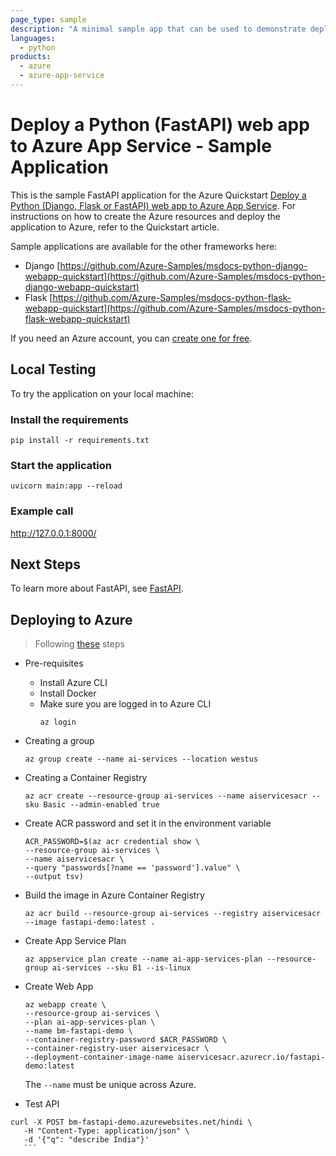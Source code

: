 ```yaml
---
page_type: sample
description: "A minimal sample app that can be used to demonstrate deploying FastAPI apps to Azure App Service."
languages:
  - python
products:
  - azure
  - azure-app-service
---
```


# Deploy a Python (FastAPI) web app to Azure App Service - Sample Application

This is the sample FastAPI application for the Azure Quickstart [Deploy a Python (Django, Flask or FastAPI) web app to Azure App Service](https://docs.microsoft.com/en-us/azure/app-service/quickstart-python). For instructions on how to create the Azure resources and deploy the application to Azure, refer to the Quickstart article.

Sample applications are available for the other frameworks here:

- Django [https://github.com/Azure-Samples/msdocs-python-django-webapp-quickstart](https://github.com/Azure-Samples/msdocs-python-django-webapp-quickstart)
- Flask [https://github.com/Azure-Samples/msdocs-python-flask-webapp-quickstart](https://github.com/Azure-Samples/msdocs-python-flask-webapp-quickstart)

If you need an Azure account, you can [create one for free](https://azure.microsoft.com/en-us/free/).

## Local Testing

To try the application on your local machine:

### Install the requirements

`pip install -r requirements.txt`

### Start the application

`uvicorn main:app --reload`

### Example call

http://127.0.0.1:8000/

## Next Steps

To learn more about FastAPI, see [FastAPI](https://fastapi.tiangolo.com/).

## Deploying to Azure

> Following [these](https://learn.microsoft.com/en-us/azure/developer/python/tutorial-containerize-simple-web-app-for-app-service?tabs=web-app-fastapi#create-a-resource-group-and-azure-container-registry) steps

- Pre-requisites
  - Install Azure CLI
  - Install Docker
  - Make sure you are logged in to Azure CLI
    ```
    az login
    ```
- Creating a group
  ```
  az group create --name ai-services --location westus
  ```
- Creating a Container Registry
  ```
  az acr create --resource-group ai-services --name aiservicesacr --sku Basic --admin-enabled true
  ```
- Create ACR password and set it in the environment variable
  ```
  ACR_PASSWORD=$(az acr credential show \
  --resource-group ai-services \
  --name aiservicesacr \
  --query "passwords[?name == 'password'].value" \
  --output tsv)
  ```
- Build the image in Azure Container Registry
  ```
  az acr build --resource-group ai-services --registry aiservicesacr --image fastapi-demo:latest .
  ```
- Create App Service Plan
  ```
  az appservice plan create --name ai-app-services-plan --resource-group ai-services --sku B1 --is-linux
  ```
- Create Web App

  ```
  az webapp create \
  --resource-group ai-services \
  --plan ai-app-services-plan \
  --name bm-fastapi-demo \
  --container-registry-password $ACR_PASSWORD \
  --container-registry-user aiservicesacr \
  --deployment-container-image-name aiservicesacr.azurecr.io/fastapi-demo:latest
  ```

  The `--name` must be unique across Azure.

- Test API

````
curl -X POST bm-fastapi-demo.azurewebsites.net/hindi \
   -H "Content-Type: application/json" \
   -d '{"q": "describe India"}'
   ```
````
